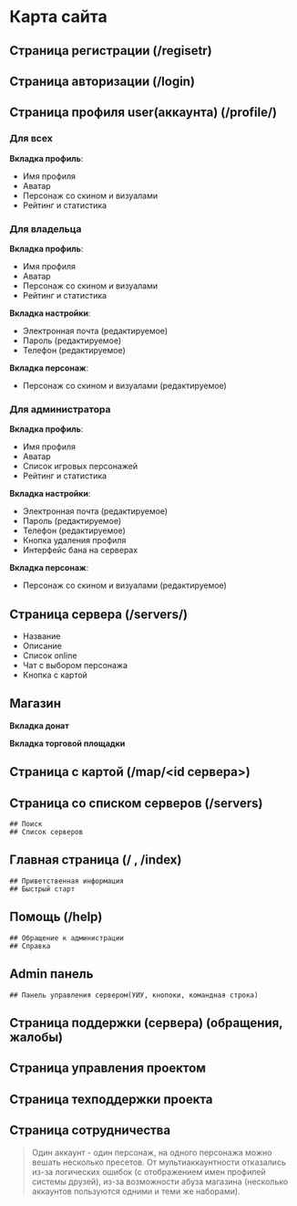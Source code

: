 # Карта сайта

## Страница регистрации (/regisetr)
## Страница авторизации (/login)

## Страница профиля user(аккаунта) (/profile/<id>)

### Для всех

**Вкладка профиль**:
- Имя профиля
- Аватар
- Персонаж со скином и визуалами
- Рейтинг и статистика


### Для владельца

**Вкладка профиль**:
- Имя профиля
- Аватар
- Персонаж со скином и визуалами
- Рейтинг и статистика

**Вкладка настройки**:
- Электронная почта (редактируемое)
- Пароль (редактируемое)
- Телефон (редактируемое)

**Вкладка персонаж**:
- Персонаж со скином и визуалами (редактируемое)


### Для администратора

**Вкладка профиль**:
- Имя профиля
- Аватар
- Список игровых персонажей
- Рейтинг и статистика

**Вкладка настройки**:
- Электронная почта (редактируемое)
- Пароль (редактируемое)
- Телефон (редактируемое)
- Кнопка удаления профиля
- Интерфейс бана на серверах

**Вкладка персонаж**:
- Персонаж со скином и визуалами (редактируемое)


## Страница сервера (/servers/<id>)
- Название
- Описание
- Список online
- Чат с выбором персонажа
- Кнопка с картой

## Магазин

**Вкладка донат**

**Вкладка торговой площадки**


## Страница с картой (/map/<id сервера>)
## Страница со списком серверов (/servers)
	## Поиск
	## Список серверов
## Главная страница (/ , /index)
	## Приветственная информация
	## Быстрый старт
## Помощь (/help)
	## Обращение к администрации
	## Справка
## Admin панель
	## Панель управления сервером(УИУ, кнопоки, командная строка)
## Страница поддержки (сервера) (обращения, жалобы)
## Страница управления проектом
## Страница техподдержки проекта
## Страница сотрудничества


> Один аккаунт - один персонаж, на одного персонажа можно вешать несколько пресетов.
> От мультиаккаунтности отказались из-за логических ошибок (с отображением имен профилей
> системы друзей), из-за возможности абуза магазина (несколько аккаунтов пользуются
> одними и теми же наборами).
